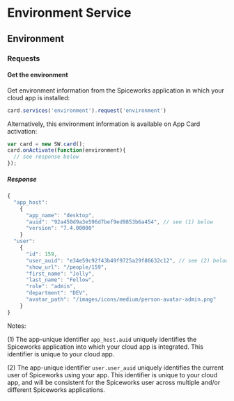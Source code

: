 # Environment Service

## Environment

### Requests

#### Get the environment

Get environment information from the Spiceworks application in which your
cloud app is installed:

```js
card.services('environment').request('environment')
```

Alternatively, this environment information is available on App Card activation:

```js
var card = new SW.card();
card.onActivate(function(environment){
  // see response below
});
```

##### Response
```js
{
  "app_host":
    {
      "app_name": "desktop",
      "auid": "92a450d9a3e596d7bef9ed9853b6a454", // see (1) below
      "version": "7.4.00000"
    }
  "user":
    {
      "id": 159,
      "user_auid": "e34e59c92f43b49f9725a29f86632c12", // see (2) below
      "show_url": "/people/159",
      "first_name": "Jolly",
      "last_name": "Fellow",
      "role": "admin",
      "department": "DEV",
      "avatar_path": "/images/icons/medium/person-avatar-admin.png"
    }
}
```

Notes:

(1) The app-unique identifier `app_host.auid` uniquely identifies the Spiceworks application
into which your cloud app is integrated. This identifier is unique to your cloud app.

(2) The app-unique identifier `user.user_auid` uniquely identifies the current user
of Spiceworks using your app. This identifier is unique to your cloud app, and will be
consistent for the Spiceworks user across multiple and/or different Spiceworks applications.
